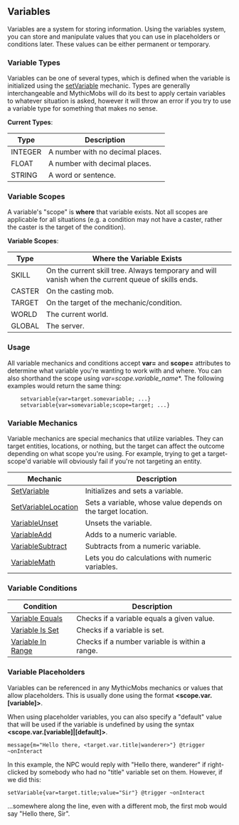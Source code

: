 Variables
-----------------

Variables are a system for storing information. Using the variables system, you can store and manipulate values that you can use in placeholders or conditions later. These values can be either permanent or temporary.

### Variable Types

Variables can be one of several types, which is defined when the variable is initialized using the
[setVariable](/skills/mechanics/setvariable) mechanic. Types are generally interchangeable and MythicMobs will do its best to apply certain variables to whatever situation is asked, however it will throw
an error if you try to use a variable type for something that makes no sense.

**Current Types**:

| **Type** | **Description**                  |
|----------|----------------------------------|
| INTEGER  | A number with no decimal places. |
| FLOAT    | A number with decimal places.    |
| STRING   | A word or sentence.              |

### Variable Scopes

A variable's "scope" is **where** that variable exists. Not all scopes are applicable for all situations (e.g. a condition may not have a caster, rather the caster is the target of the condition).  

**Variable Scopes**:

| **Type** | **Where the Variable Exists**                                                                                  |
|----------|----------------------------------------------------------------------------------------------------|
| SKILL    | On the current skill tree. Always temporary and will vanish when the current queue of skills ends. |
| CASTER   | On the casting mob.                                                                                |
| TARGET   | On the target of the mechanic/condition.                                                           |
| WORLD    | The current world.                                                                                 |
| GLOBAL   | The server.                                                                                        |


### Usage

All variable mechanics and conditions accept **var=** and **scope=** attributes to determine what variable you're wanting to work with and where. You can also shorthand the scope using *var=scope.variable\_name**. The following examples would return the same thing:
```
    setvariable{var=target.somevariable; ...}
    setvariable{var=somevariable;scope=target; ...}
```

### Variable Mechanics

Variable mechanics are special mechanics that utilize variables. They can target entities, locations, or nothing, but the target can affect the outcome depending on what scope you're using. For example, trying to get a target-scope'd variable will obviously fail if you're not targeting an entity.

| Mechanic                                               | Description                                      |
|--------------------------------------------------------|--------------------------------------------------|
| [SetVariable](/skills/mechanics/setvariable)           | Initializes and sets a variable.                 |
| [SetVariableLocation](/skills/mechanics/setvariablelocation)   | Sets a variable, whose value depends on the target location.                 |
| [VariableUnset](/skills/mechanics/variableunset)           | Unsets the variable.                 |
| [VariableAdd](/skills/mechanics/variableadd)           | Adds to a numeric variable.                      |
| [VariableSubtract](/skills/mechanics/variablesubtract) | Subtracts from a numeric variable.               |
| [VariableMath](/skills/mechanics/variablemath)         | Lets you do calculations with numeric variables. |

### Variable Conditions

| Condition                                        | Description                                    |
|--------------------------------------------------|------------------------------------------------|
| [Variable Equals](/skills/conditions/variableequals)    | Checks if a variable equals a given value.     |
| [Variable Is Set](/skills/conditions/variableisset)     | Checks if a variable is set.                   |
| [Variable In Range](/skills/conditions/variableinrange) | Checks if a number variable is within a range. |

### Variable Placeholders

Variables can be referenced in any MythicMobs mechanics or values that allow placeholders. This is usually done using the format **&lt;scope.var.\[variable\]&gt;**.

When using placeholder variables, you can also specify a "default" value that will be used if the variable is undefined by using the syntax **&lt;scope.var.\[variable\]\|\[default\]&gt;**.

    message{m="Hello there, <target.var.title|wanderer>"} @trigger ~onInteract

In this example, the NPC would reply with "Hello there, wanderer" if
right-clicked by somebody who had no "title" variable set on them.
However, if we did this:

    setVariable{var=target.title;value="Sir"} @trigger ~onInteract

...somewhere along the line, even with a different mob, the first mob
would say "Hello there, Sir".